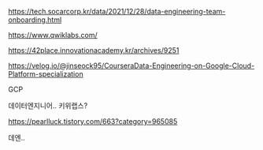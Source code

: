 https://tech.socarcorp.kr/data/2021/12/28/data-engineering-team-onboarding.html


https://www.qwiklabs.com/

https://42place.innovationacademy.kr/archives/9251


https://velog.io/@jinseock95/CourseraData-Engineering-on-Google-Cloud-Platform-specialization

GCP

데이터엔지니어.. 키위랩스?


https://pearlluck.tistory.com/663?category=965085

데엔..
